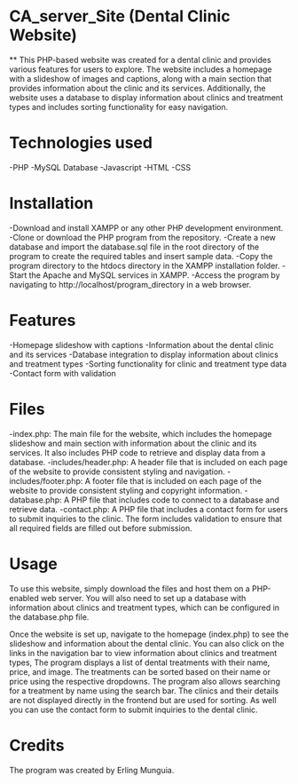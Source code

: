 
#   CA_server_Site (Dental Clinic Website) 
** This PHP-based website was created for a dental clinic and provides various features for users to explore. The website includes a homepage with a slideshow of images and captions, along with a main section that provides information about the clinic and its services. Additionally, the website uses a database to display information about clinics and treatment types and includes sorting functionality for easy navigation.

# Technologies used
-PHP
-MySQL Database
-Javascript
-HTML
-CSS

# Installation
-Download and install XAMPP or any other PHP development environment.
-Clone or download the PHP program from the repository.
-Create a new database and import the database.sql file in the root directory of the program to create the required tables and insert sample data.
-Copy the program directory to the htdocs directory in the XAMPP installation folder.
-Start the Apache and MySQL services in XAMPP.
-Access the program by navigating to http://localhost/program_directory in a web browser.

# Features
-Homepage slideshow with captions
-Information about the dental clinic and its services
-Database integration to display information about clinics and treatment types
-Sorting functionality for clinic and treatment type data
-Contact form with validation

# Files
-index.php: The main file for the website, which includes the homepage slideshow and main section with information about the clinic and its services. It also includes PHP code to retrieve and display data from a database.
-includes/header.php: A header file that is included on each page of the website to provide consistent styling and navigation.
-includes/footer.php: A footer file that is included on each page of the website to provide consistent styling and copyright information.
-database.php: A PHP file that includes code to connect to a database and retrieve data.
-contact.php: A PHP file that includes a contact form for users to submit inquiries to the clinic. The form includes validation to ensure that all required fields are filled out before submission.

# Usage
To use this website, simply download the files and host them on a PHP-enabled web server. You will also need to set up a database with information about clinics and treatment types, which can be configured in the database.php file.

Once the website is set up, navigate to the homepage (index.php) to see the slideshow and information about the dental clinic. You can also click on the links in the navigation bar to view information about clinics and treatment types, The program displays a list of dental treatments with their name, price, and image. The treatments can be sorted based on their name or price using the respective dropdowns. The program also allows searching for a treatment by name using the search bar. The clinics and their details are not displayed directly in the frontend but are used for sorting. As well you can use the contact form to submit inquiries to the dental clinic.

# Credits
The program was created by Erling Munguia.



